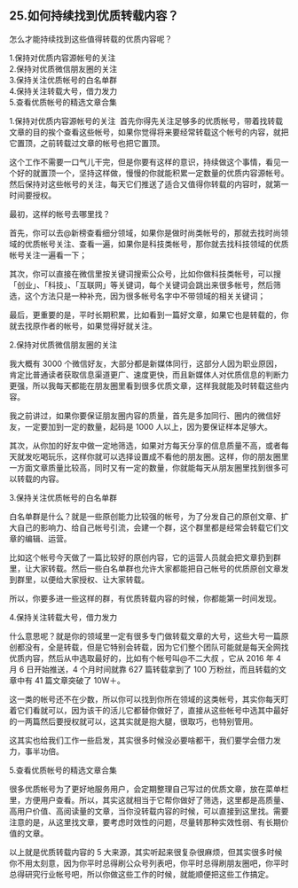 ## 25.如何持续找到优质转载内容？
怎么才能持续找到这些值得转载的优质内容呢？


1.保持对优质内容源帐号的关注  
2.保持对优质微信朋友圈的关注  
3.保持关注优质帐号的白名单群  
4.保持关注转载大号，借力发力  
5.查看优质帐号的精选文章合集 


1.保持对优质内容源帐号的关注 
首先你得先关注足够多的优质帐号，带着找转载文章的目的挨个查看这些帐号，如果你觉得将来要经常转载这个帐号的内容，就把它置顶，之前转载过文章的帐号也把它置顶。


这个工作不需要一口气儿干完，但是你要有这样的意识，持续做这个事情，看见一个好的就置顶一个，坚持这样做，慢慢的你就能积累一定数量的优质内容源帐号。然后保持对这些帐号的关注，每天它们推送了适合又值得你转载的内容时，就第一时间要授权。


最初，这样的帐号去哪里找？


首先，你可以去@新榜查看细分领域，如果你是做时尚类帐号的，那就去找时尚领域的优质帐号关注、查看一遍，如果你是科技类帐号，那你就去找科技领域的优质帐号关注一遍看一下；


其次，你可以直接在微信里按关键词搜索公众号，比如你做科技类帐号，可以搜「创业」、「科技」、「互联网」等关键词，每个关键词会跳出来很多帐号，然后筛选，这个方法只是一种补充，因为很多帐号名字中不带领域的相关关键词；


最后，更重要的是，平时长期积累，比如看到一篇好文章，如果它也是转载的，你就去找原作者的帐号，如果觉得好就关注。


2.保持对优质微信朋友圈的关注


我大概有 3000 个微信好友，大部分都是新媒体同行，这部分人因为职业原因，肯定比普通读者获取信息渠道更广、速度更快，而且新媒体人对优质信息的判断力更强，所以我每天都能在朋友圈里看到很多优质文章，这样我就能及时转载这些内容。


我之前讲过，如果你要保证朋友圈内容的质量，首先是多加同行、圈内的微信好友，一定要加到一定的数量，起码是 1000 人以上，因为要保证样本足够大。


其次，从你加的好友中做一定地筛选，如果对方每天分享的信息质量不高，或者每天就发吃喝玩乐，这样你就可以选择设置成不看他的朋友圈。这样，你的朋友圈里一方面文章质量比较高，同时又有一定的数量，你就能每天从朋友圈里找到很多可以转载的内容。


3.保持关注优质帐号的白名单群


白名单群是什么？就是一些原创能力比较强的帐号，为了分发自己的原创文章、扩大自己的影响力、给自己帐号引流，会建一个群，这个群里都是经常会转载它们文章的编辑、运营。


比如这个帐号今天做了一篇比较好的原创内容，它的运营人员就会把文章扔到群里，让大家转载。然后一些白名单群也允许大家都能把自己帐号的优质原创文章发到群里，以便给大家授权、让大家转载。


所以，你要多进一些这样的群，有优质转载内容的时候，你都能第一时间发现。


4.保持关注转载大号，借力发力


什么意思呢？就是你的领域里一定有很多专门做转载文章的大号，这些大号一篇原创都没有，全是转载，但是它特别会转载，因为它们整个团队可能就是每天全网找优质内容，然后从中选取最好的，比如有个帐号叫@不二大叔 ，它从 2016 年 4 月 6 日开始推送，4 个月时间就靠 627 篇转载拿到了 100 万粉丝，而且转载的文章中有 41 篇文章突破了 10W＋。


这一类的帐号还不在少数，所以你可以找到你所在领域的这类帐号，其实你每天盯着它们看就可以，因为该干的活儿它都替你做好了，直接从这些帐号中选其中最好的一两篇然后要授权就可以，这其实就是抱大腿，很取巧，也特别管用。


这其实也给我们工作一些启发，其实很多时候没必要啥都干，我们要学会借力发力，事半功倍。 


5.查看优质帐号的精选文章合集


很多优质帐号为了更好地服务用户，会定期整理自己写过的优质文章，放在菜单栏里，方便用户查看。所以，其实这就相当于它帮你做好了筛选，这里都是高质量、高用户价值、高阅读量的文章，当你没转载内容的时候，可以直接到这里找。需要注意的是，从这里找文章，要考虑时效性的问题，尽量转那种实效性弱、有长期价值的文章。


以上就是优质转载内容的 5 大来源，其实听起来很复杂很麻烦，但其实很多时候你不用太刻意，因为你平时总得刷公众号列表吧，你平时总得刷朋友圈吧，你平时总得研究行业帐号吧，所以你做这些工作的时候，就能顺便把这些工作搞定。

